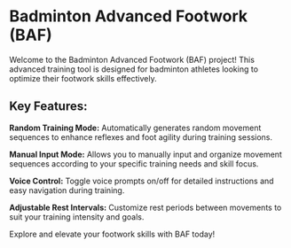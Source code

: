 # Badminton Advanced Footwork (BAF)
Welcome to the Badminton Advanced Footwork (BAF) project! This advanced training tool is designed for badminton athletes looking to optimize their footwork skills effectively.

## Key Features:
**Random Training Mode:** Automatically generates random movement sequences to enhance reflexes and foot agility during training sessions.

**Manual Input Mode:** Allows you to manually input and organize movement sequences according to your specific training needs and skill focus.

**Voice Control:** Toggle voice prompts on/off for detailed instructions and easy navigation during training.

**Adjustable Rest Intervals:** Customize rest periods between movements to suit your training intensity and goals.

Explore and elevate your footwork skills with BAF today!
